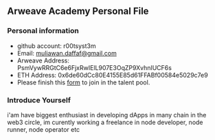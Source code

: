 ## Arweave Academy Personal File

### Personal information

- github account: r00tsyst3m	
- Email: muliawan.daffaf@gmail.com	
- Arweave Address: PsmVywRRGtC6e6FjxRwIElL907E3OqZP9XvhnIUCF6s
- ETH Address: 0x6de60dCc80E4155E85d61FFABf00584e5029c7e9
- Please finish this [form](https://docs.google.com/forms/d/e/1FAIpQLSfWA5fIIcBgmRppm3jNz5vmf9Mai_QMVil-2pO4r7YKn_Zhtw/viewform?usp=sf_link) to join in the talent pool.

### Introduce Yourself
 i'am have biggest enthusiast in developing dApps in many chain in the web3 circle, im curently working a freelance in node developer, node runner, node operator etc
